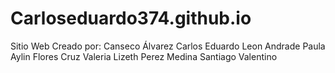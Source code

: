 # Carloseduardo374.github.io
Sitio Web
Creado por: 
Canseco Álvarez Carlos Eduardo 
Leon Andrade Paula Aylin 
Flores Cruz Valeria Lizeth 
Perez Medina Santiago Valentino

